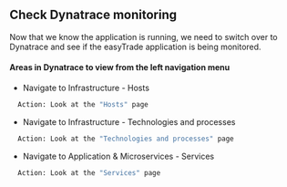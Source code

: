 ## Check Dynatrace monitoring

Now that we know the application is running, we need to switch over to Dynatrace and see if the easyTrade application is being monitored.

#### Areas in Dynatrace to view from the left navigation menu

- Navigate to Infrastructure - Hosts

 ```bash
   Action: Look at the "Hosts" page
   ```
- Navigate to Infrastructure - Technologies and processes

 ```bash
   Action: Look at the "Technologies and processes" page
   ```
- Navigate to Application & Microservices - Services

 ```bash
   Action: Look at the "Services" page
   ```
